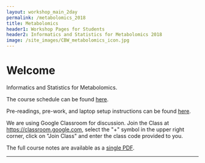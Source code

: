 ```yaml
---
layout: workshop_main_2day
permalink: /metabolomics_2018
title: Metabolomics
header1: Workshop Pages for Students
header2: Informatics and Statistics for Metabolomics 2018
image: /site_images/CBW_metabolomics_icon.jpg
---
```


# Welcome <a id="welcome"></a>

Informatics and Statistics for Metabolomics.  

The course schedule can be found [here](https://bioinformaticsdotca.github.io/metabolomics_2018_schedule).

Pre-readings, pre-work, and laptop setup instructions can be found [here](https://bioinformaticsdotca.github.io/metabolomics_2018_prework).<a id="preworkshop"></a>  

We are using Google Classroom for discussion. Join the Class at https://classroom.google.com, select the "+" symbol in the upper right corner, click on "Join Class" and enter the class code provided to you.

The full course notes are available as a [single PDF](https://drive.google.com/open?id=1K-z__-ZU7mQnGnAOIwzl9e1kgXtYqOKT).  

***
